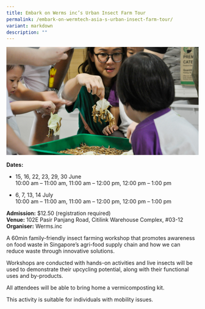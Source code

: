 ```yaml
---
title: Embark on Werms inc’s Urban Insect Farm Tour
permalink: /embark-on-wermtech-asia-s-urban-insect-farm-tour/
variant: markdown
description: ""
---
```

![](/images/wermtech_asia_urban_insect_farm_tour.jpg)

**Dates:** <br>
* 15, 16, 22, 23, 29, 30 June <br>
10:00 am – 11:00 am, 11:00 am – 12:00 pm, 12:00 pm – 1:00 pm 

* 6, 7, 13, 14 July <br>
10:00 am – 11:00 am, 11:00 am – 12:00 pm, 12:00 pm – 1:00 pm<br>

**Admission:** $12.50 (registration required)<br>
**Venue:** 102E Pasir Panjang Road, Citilink Warehouse Complex, #03-12<br>
**Organiser:** Werms.inc

A 60min family-friendly insect farming workshop that promotes awareness on food waste in Singapore’s agri-food supply chain and how we can reduce waste through innovative solutions.

Workshops are conducted with hands-on activities and live insects will be used to demonstrate their upcycling potential, along with their functional uses and by-products.

All attendees will be able to bring home a vermicomposting kit.

This activity is suitable for individuals with mobility issues.

<a class="btn-link" target="_blank" href="https://wermsinc.com/product/urban-insect-farming-workshop/">
	<img src="/images/gogreensg_website-32.png">
</a>

<style>
	.btn-link {
		display: none;
	}
	a.btn-link[target="_blank"]:after {
	display: none;
}
	.btn-link > img {
		width: 100%;
	}
</style>

<a class="btn-link" target="_blank" href="https://wermsinc.com/product/urban-insect-farming-workshop/">
	<img src="/images/more-info-btn.png">
</a>
